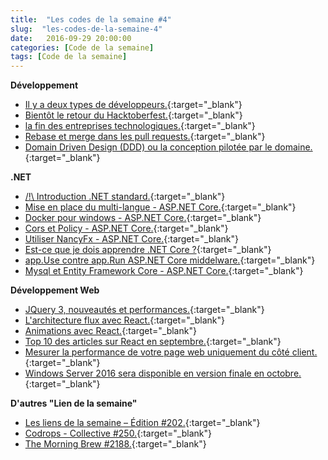 ```yaml
---
title:  "Les codes de la semaine #4"
slug:  "les-codes-de-la-semaine-4"
date:   2016-09-29 20:00:00
categories: [Code de la semaine]
tags: [Code de la semaine]
---
```


**Développement**

- [Il y a deux types de développeurs.](https://blog.codinghorror.com/the-two-types-of-programmers/){:target="_blank"}
- [Bientôt le retour du Hacktoberfest.](https://hacktoberfest.digitalocean.com/){:target="_blank"}
- [la fin des entreprises technologiques.](https://shift.newco.co/the-end-of-tech-companies-b093e82d1118#.phnebarin){:target="_blank"}
- [Rebase et merge dans les pull requests.](https://github.com/blog/2243-rebase-and-merge-pull-requests){:target="_blank"}
- [Domain Driven Design (DDD) ou la conception pilotée par le domaine.](http://blog.soat.fr/2016/09/domain-driven-design-ddd-ou-la-conception-pilotee-par-le-domaine/){:target="_blank"}

**.NET**

- [/!\ Introduction .NET standard.](https://blogs.msdn.microsoft.com/dotnet/2016/09/26/introducing-net-standard/){:target="_blank"}
- [Mise en place du multi-langue - ASP.NET Core.](http://andrewlock.net/adding-localisation-to-an-asp-net-core-application/){:target="_blank"}
- [Docker pour windows - ASP.NET Core.](https://blogs.msdn.microsoft.com/monub/2016/09/20/145/){:target="_blank"}
- [Cors et Policy - ASP.NET Core.](https://weblog.west-wind.com/posts/2016/Sep/26/ASPNET-Core-and-CORS-Gotchas){:target="_blank"}
- [Utiliser NancyFx - ASP.NET Core.](http://dotnetthoughts.net/using-nancyfx-in-aspnet-core/){:target="_blank"}
- [Est-ce que je dois apprendre .NET Core ?](https://jonhilton.net/2016/09/28/should-i-learn-net-core/){:target="_blank"}
- [app.Use contre app.Run ASP.NET Core middelware.](http://www.talkingdotnet.com/app-use-vs-app-run-asp-net-core-middleware/){:target="_blank"}
- [Mysql et Entity Framework Core - ASP.NET Core.](https://damienbod.com/2016/08/26/asp-net-core-1-0-with-mysql-and-entity-framework-core/){:target="_blank"}

**Développement Web**

- [JQuery 3, nouveautés et performances.](http://www.dotnetcurry.com/jquery/1309/jquery-3-new-features){:target="_blank"}
- [L'architecture flux avec React.](http://blog.soat.fr/2016/04/larchitecture-flux-avec-react/){:target="_blank"}
- [Animations avec React.](http://react-animations.herokuapp.com/){:target="_blank"}
- [Top 10 des articles sur React en septembre.](https://medium.mybridge.co/react-js-top-10-articles-in-september-96c22bb9c74#.rc0q8fkle){:target="_blank"}
- [Mesurer la performance de votre page web uniquement du côté client.](http://deanhume.com/home/blogpost/a-simple--client-side-approach-to-measuring-speed-index/10151){:target="_blank"}
- [Windows Server 2016 sera disponible en version finale en octobre.](http://www.nextinpact.com/news/101533-windows-server-2016-sera-disponible-en-version-finale-en-octobre.htm){:target="_blank"}

**D'autres "Lien de la semaine"**

- [Les liens de la semaine – Édition #202.](https://frenchcoding.com/2016/09/26/les-liens-de-la-semaine-edition-202/){:target="_blank"}
- [Codrops - Collective #250.](http://tympanus.net/codrops/collective/collective-250/){:target="_blank"}
- [The Morning Brew #2188.](http://blog.cwa.me.uk/2016/09/28/the-morning-brew-2188/){:target="_blank"}
